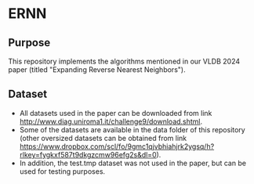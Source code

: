 # ERNN

## Purpose

This repository implements the algorithms mentioned in our VLDB 2024 paper (titled "Expanding Reverse Nearest Neighbors").

## Dataset

- All datasets used in the paper can be downloaded from link http://www.diag.uniroma1.it/challenge9/download.shtml.
- Some of the datasets are available in the data folder of this repository (other oversized datasets can be obtained from link https://www.dropbox.com/scl/fo/9gmc1qjvbhiahjrk2ygsq/h?rlkey=fygkxf587t9dkgzcmw96efg2s&dl=0).
- In addition, the test.tmp dataset was not used in the paper, but can be used for testing purposes.

